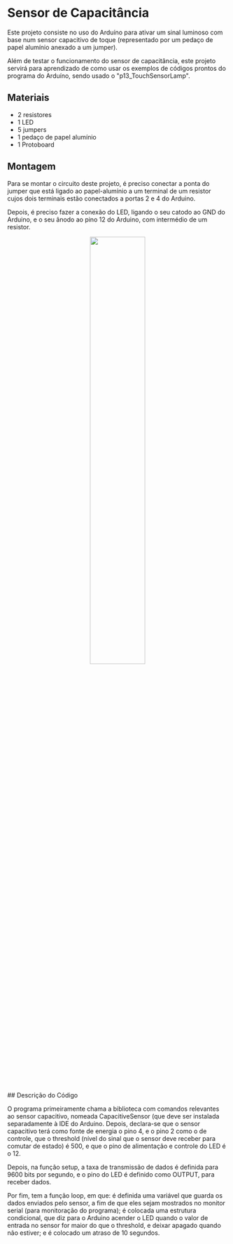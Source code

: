 # Sensor de Capacitância

Este projeto consiste no uso do Arduíno para ativar um sinal luminoso com base num sensor capacitivo de toque (representado por um pedaço de papel alumínio anexado a um jumper).

Além de testar o funcionamento do sensor de capacitância, este projeto servirá para aprendizado de como usar os exemplos de códigos prontos do programa do Arduíno, sendo usado o "p13_TouchSensorLamp".

## Materiais

- 2 resistores
- 1 LED
- 5 jumpers
- 1 pedaço de papel alumínio
- 1 Protoboard

## Montagem

Para se montar o circuito deste projeto, é preciso conectar a ponta do jumper que está ligado ao papel-alumínio a um terminal de um resistor cujos dois terminais estão conectados a portas 2 e 4 do Arduino.

Depois, é preciso fazer a conexão do LED, ligando o seu catodo ao GND do Arduino, e o seu ânodo ao pino 12 do Arduino, com intermédio de um resistor.
<div align="center">
<img src="https://user-images.githubusercontent.com/72284498/201550708-fd10d170-be1c-47e9-9045-bb0c4cd152cc.png" width=50%>
</div>
## Descrição do Código

O programa primeiramente chama a biblioteca com comandos relevantes ao sensor capacitivo, nomeada CapacitiveSensor (que deve ser instalada separadamente à IDE do Arduino. Depois, declara-se que o sensor capacitivo terá como fonte de energia o pino 4, e o pino 2 como o de controle, que o threshold (nível do sinal que o sensor deve receber para comutar de estado) é 500, e que o pino de alimentação e controle do LED é o 12.

Depois, na função setup, a taxa de transmissão de dados é definida para 9600 bits por segundo, e o pino do LED é definido como OUTPUT, para receber dados.

Por fim, tem a função loop, em que: é definida uma variável que guarda os dados enviados pelo sensor, a fim de que eles sejam mostrados no monitor serial (para monitoração do programa); é colocada uma estrutura condicional, que diz para o Arduino acender o LED quando o valor de entrada no sensor for maior do que o threshold, e deixar apagado quando não estiver; e é colocado um atraso de 10 segundos.
